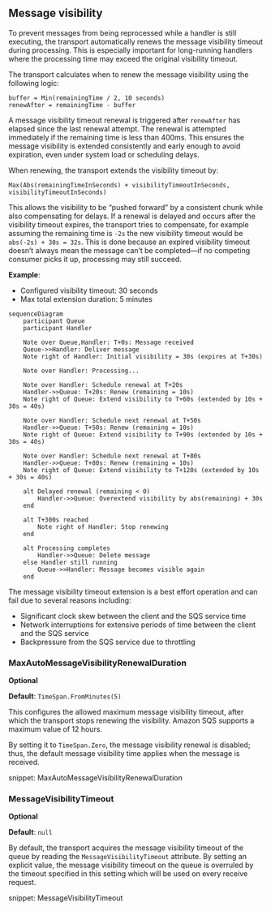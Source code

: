 ## Message visibility

To prevent messages from being reprocessed while a handler is still executing, the transport automatically renews the message visibility timeout during processing. This is especially important for long-running handlers where the processing time may exceed the original visibility timeout.

The transport calculates when to renew the message visibility using the following logic:

```text
buffer = Min(remainingTime / 2, 10 seconds)
renewAfter = remainingTime - buffer
```

A message visibility timeout renewal is triggered after `renewAfter` has elapsed since the last renewal attempt. The renewal is attempted immediately if the remaining time is less than 400ms. This ensures the message visibility is extended consistently and early enough to avoid expiration, even under system load or scheduling delays.

When renewing, the transport extends the visibility timeout by:

```text
Max(Abs(remainingTimeInSeconds) + visibilityTimeoutInSeconds, visibilityTimeoutInSeconds)
```

This allows the visibility to be “pushed forward” by a consistent chunk while also compensating for delays. If a renewal is delayed and occurs after the visibility timeout expires, the transport tries to compensate, for example assuming the remaining time is `-2s` the new visibility timeout would be `abs(-2s) + 30s = 32s`. This is done because an expired visibility timeout doesn’t always mean the message can’t be completed—if no competing consumer picks it up, processing may still succeed.

**Example**:

- Configured visibility timeout: 30 seconds
- Max total extension duration: 5 minutes

```mermaid
sequenceDiagram
    participant Queue
    participant Handler

    Note over Queue,Handler: T+0s: Message received
    Queue->>Handler: Deliver message
    Note right of Handler: Initial visibility = 30s (expires at T+30s)

    Note over Handler: Processing...

    Note over Handler: Schedule renewal at T+20s
    Handler->>Queue: T+20s: Renew (remaining = 10s)
    Note right of Queue: Extend visibility to T+60s (extended by 10s + 30s = 40s)

    Note over Handler: Schedule next renewal at T+50s
    Handler->>Queue: T+50s: Renew (remaining = 10s)
    Note right of Queue: Extend visibility to T+90s (extended by 10s + 30s = 40s)

    Note over Handler: Schedule next renewal at T+80s
    Handler->>Queue: T+80s: Renew (remaining = 10s)
    Note right of Queue: Extend visibility to T+120s (extended by 10s + 30s = 40s)

    alt Delayed renewal (remaining < 0)
        Handler->>Queue: Overextend visibility by abs(remaining) + 30s
    end

    alt T+300s reached
        Note right of Handler: Stop renewing
    end

    alt Processing completes
        Handler->>Queue: Delete message
    else Handler still running
        Queue->>Handler: Message becomes visible again
    end
```

The message visibility timeout extension is a best effort operation and can fail due to several reasons including:

- Significant clock skew between the client and the SQS service time
- Network interruptions for extensive periods of time between the client and the SQS service
- Backpressure from the SQS service due to throttling

### MaxAutoMessageVisibilityRenewalDuration

**Optional**

**Default**: `TimeSpan.FromMinutes(5)`

This configures the allowed maximum message visibility timeout, after which the transport stops renewing the visibility. Amazon SQS supports a maximum value of 12 hours.

By setting it to `TimeSpan.Zero`, the message visibility renewal is disabled; thus, the default message visibility time applies when the message is received.

snippet: MaxAutoMessageVisibilityRenewalDuration

### MessageVisibilityTimeout

**Optional**

**Default**: `null`

By default, the transport acquires the message visibility timeout of the queue by reading the `MessageVisibilityTimeout` attribute. By setting an explicit value, the message visibility timeout on the queue is overruled by the timeout specified in this setting which will be used on every receive request.

snippet: MessageVisibilityTimeout
